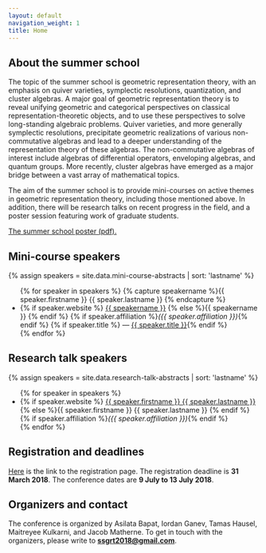 ```yaml
---
layout: default
navigation_weight: 1
title: Home
---
```


## About the summer school

The topic of the summer school is geometric representation theory, with an emphasis on quiver varieties, symplectic resolutions, quantization, and cluster algebras. 
A major goal of geometric representation theory is to reveal unifying geometric and categorical perspectives on classical representation-theoretic objects, and to use these perspectives to solve long-standing algebraic problems. Quiver varieties, and more generally symplectic resolutions, precipitate geometric realizations of various non-commutative algebras and lead to a deeper understanding of the representation theory of these algebras. The non-commutative algebras of interest include algebras of differential operators, enveloping algebras, and quantum groups. More recently, cluster algebras have emerged as a major bridge between a vast array of mathematical topics. 

The aim of the summer school is to provide mini-courses on active themes in geometric representation theory, including those mentioned above. In addition, there will be research talks on recent progress in the field, and a poster session featuring work of graduate students.

[The summer school poster (pdf).](assets/poster.pdf)


## Mini-course speakers

{% assign speakers = site.data.mini-course-abstracts | sort: 'lastname' %}

<ul>
{% for speaker in speakers %}
{% capture speakername %}{{ speaker.firstname }} {{ speaker.lastname }} {% endcapture %}
<li>{% if speaker.website %}
<a href="{{ speaker.website }}">{{ speakername }}</a>
{% else %}{{ speakername }}
{% endif %}
{% if speaker.affiliation %}<em>({{ speaker.affiliation }})</em>{% endif %}
{% if speaker.title %} — <a href="schedule.html#{{ speakername | slugify }}">{{ speaker.title }}</a>{% endif %}
</li>
{% endfor %}
</ul>

## Research talk speakers

{% assign speakers = site.data.research-talk-abstracts | sort: 'lastname' %}

<ul>
{% for speaker in speakers %}
<li>{% if speaker.website %}
<a href="{{ speaker.website }}">{{ speaker.firstname }} {{ speaker.lastname }}</a>
{% else %}{{ speaker.firstname }} {{ speaker.lastname  }}
{% endif %}
{% if speaker.affiliation %}<em>({{ speaker.affiliation }})</em>{% endif %}
</li>
{% endfor %}
</ul>

## Registration and deadlines

[Here](registration) is the link to the registration page.
The registration deadline is **31 March 2018**.
The conference dates are **9 July to 13 July 2018**.


## Organizers and contact

The conference is organized by Asilata Bapat, Iordan Ganev, Tamas Hausel, Maitreyee Kulkarni, and Jacob Matherne.
To get in touch with the organizers, please write to **ssgrt2018@gmail.com**.

